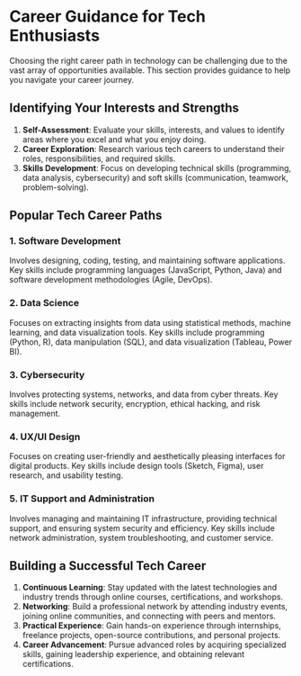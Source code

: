 # Career Guidance for Tech Enthusiasts

Choosing the right career path in technology can be challenging due to the vast array of opportunities available. This section provides guidance to help you navigate your career journey.

## Identifying Your Interests and Strengths

1. **Self-Assessment**: Evaluate your skills, interests, and values to identify areas where you excel and what you enjoy doing.
2. **Career Exploration**: Research various tech careers to understand their roles, responsibilities, and required skills.
3. **Skills Development**: Focus on developing technical skills (programming, data analysis, cybersecurity) and soft skills (communication, teamwork, problem-solving).

## Popular Tech Career Paths

### 1. Software Development
Involves designing, coding, testing, and maintaining software applications. Key skills include programming languages (JavaScript, Python, Java) and software development methodologies (Agile, DevOps).

### 2. Data Science
Focuses on extracting insights from data using statistical methods, machine learning, and data visualization tools. Key skills include programming (Python, R), data manipulation (SQL), and data visualization (Tableau, Power BI).

### 3. Cybersecurity
Involves protecting systems, networks, and data from cyber threats. Key skills include network security, encryption, ethical hacking, and risk management.

### 4. UX/UI Design
Focuses on creating user-friendly and aesthetically pleasing interfaces for digital products. Key skills include design tools (Sketch, Figma), user research, and usability testing.

### 5. IT Support and Administration
Involves managing and maintaining IT infrastructure, providing technical support, and ensuring system security and efficiency. Key skills include network administration, system troubleshooting, and customer service.

## Building a Successful Tech Career

1. **Continuous Learning**: Stay updated with the latest technologies and industry trends through online courses, certifications, and workshops.
2. **Networking**: Build a professional network by attending industry events, joining online communities, and connecting with peers and mentors.
3. **Practical Experience**: Gain hands-on experience through internships, freelance projects, open-source contributions, and personal projects.
4. **Career Advancement**: Pursue advanced roles by acquiring specialized skills, gaining leadership experience, and obtaining relevant certifications.
